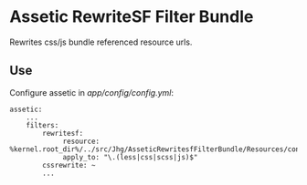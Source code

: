 Assetic RewriteSF Filter Bundle
===============================

Rewrites css/js bundle referenced resource urls.

## Use

Configure assetic in *app/config/config.yml*:

	assetic:
	    ...
	    filters:
	        rewritesf: 
	             resource: %kernel.root_dir%/../src/Jhg/AsseticRewritesfFilterBundle/Resources/config/rewritesf.xml
	             apply_to: "\.(less|css|scss|js)$"
	        cssrewrite: ~
	        ...